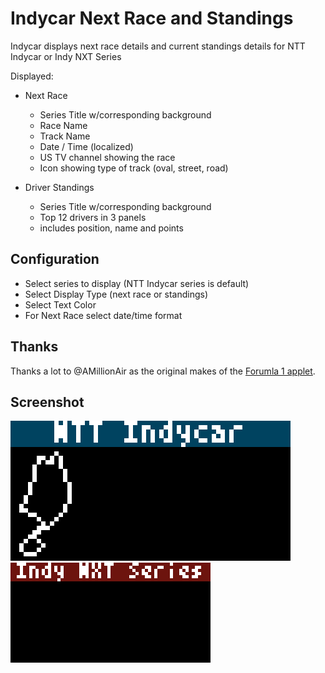 # Indycar Next Race and Standings

Indycar displays next race details and current standings details for NTT Indycar or Indy NXT Series

Displayed:

- Next Race
  - Series Title w/corresponding background
  - Race Name
  - Track Name
  - Date / Time (localized)
  - US TV channel showing the race
  - Icon showing type of track (oval, street, road)

- Driver Standings
  - Series Title w/corresponding background
  - Top 12 drivers in 3 panels
  - includes position, name and points

## Configuration
- Select series to display (NTT Indycar series is default)
- Select Display Type (next race or standings)
- Select Text Color
- For Next Race select date/time format

## Thanks
Thanks a lot to @AMillionAir as the original makes of the [Forumla 1 applet](../formula1/).

## Screenshot

![](indycar-nextrace.gif) ![](indynxt-standings.gif)
